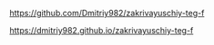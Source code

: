 https://github.com/Dmitriy982/zakrivayuschiy-teg-f

https://dmitriy982.github.io/zakrivayuschiy-teg-f
